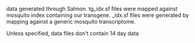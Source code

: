 data generated through Salmon. tg_idx.sf files were mapped against mosquito index containing our transgene. _idx.sf files were generated by mapping against a generic mosquito transcriptome.

Unless specified, data files don't contain 14 day data
